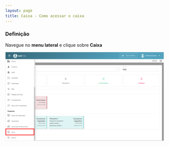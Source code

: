```yaml
---
layout: page
title: Caixa - Como acessar o caixa
---
```


### Definição

Navegue no **menu lateral** e clique sobre **Caixa**
<p align="center">
  <img alt="Como acessar o caixa" src="como-acessar-o-caixa-img-01.png" width="800">
</p>